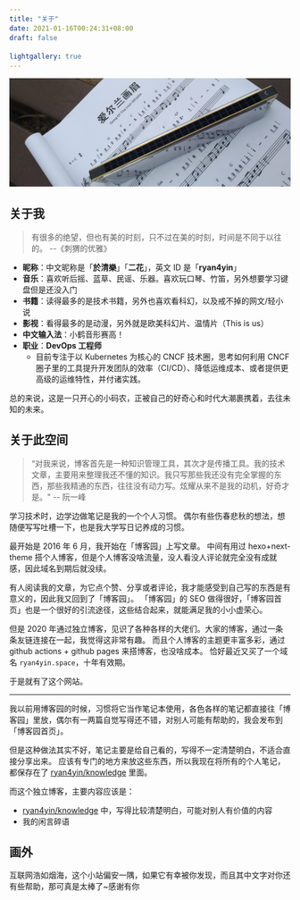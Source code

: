 ```yaml
---
title: "关于"
date: 2021-01-16T00:24:31+08:00
draft: false

lightgallery: true
---
```


![口琴](harmonica.jpg)

## 关于我

>有很多的绝望，但也有美的时刻，只不过在美的时刻，时间是不同于以往的。 --《刺猬的优雅》

- **昵称**：中文昵称是「**於清樂**」「**二花**」，英文 ID 是「**ryan4yin**」
- **音乐**：喜欢听后摇、蓝草、民谣、乐器。喜欢玩口琴、竹笛，另外想要学习键盘但是还没入门
- **书籍**：读得最多的是技术书籍，另外也喜欢看科幻，以及戒不掉的网文/轻小说
- **影视**：看得最多的是动漫，另外就是欧美科幻片、温情片（This is us）
- **中文输入法**：小鹤音形赛高！
- **职业**：**DevOps 工程师**
  - 目前专注于以 Kubernetes 为核心的 CNCF 技术圈，思考如何利用 CNCF 圈子里的工具提升开发团队的效率（CI/CD）、降低运维成本、或者提供更高级的运维特性，并付诸实践。


总的来说，这是一只开心的小码农，正被自己的好奇心和时代大潮裹携着，去往未知的未来。

## 关于此空间


>“对我来说，博客首先是一种知识管理工具，其次才是传播工具。我的技术文章，主要用来整理我还不懂的知识。我只写那些我还没有完全掌握的东西，那些我精通的东西，往往没有动力写。炫耀从来不是我的动机，好奇才是。"  -- 阮一峰


学习技术时，边学边做笔记是我的一个个人习惯。
偶尔有些伤春悲秋的想法，想随便写写吐槽一下，也是我大学写日记养成的习惯。

最开始是 2016 年 6 月，我开始在「博客园」上写文章。
中间有用过 hexo+next-theme 搭个人博客，但是个人博客没啥流量，没人看没人评论就完全没有成就感，因此域名到期后就没续。

有人阅读我的文章，为它点个赞、分享或者评论，我才能感受到自己写的东西是有意义的，因此我又回到了「博客园」。
「博客园」的 SEO 做得很好，「博客园首页」也是一个很好的引流途径，这些结合起来，就能满足我的小小虚荣心。

但是 2020 年通过独立博客，见识了各种各样的大佬们。大家的博客，通过一条条友链连接在一起，我觉得这非常有趣。
而且个人博客的主题更丰富多彩，通过 github actions + github pages 来搭博客，也没啥成本。
恰好最近又买了一个域名 `ryan4yin.space`，十年有效期。

于是就有了这个网站。

------

我以前用博客园的时候，习惯将它当作笔记本使用，各色各样的笔记都直接往「博客园」里放，偶尔有一两篇自觉写得还不错，对别人可能有帮助的，我会发布到「博客园首页」。

但是这种做法其实不好，笔记主要是给自己看的，写得不一定清楚明白，不适合直接分享出来。
应该有专门的地方来放这些东西，所以我现在将所有的个人笔记，都保存在了 [ryan4yin/knowledge](https://github.com/ryan4yin/knowledge) 里面。

而这个独立博客，主要内容应该是：

- [ryan4yin/knowledge](https://github.com/ryan4yin/knowledge) 中，写得比较清楚明白，可能对别人有价值的内容
- 我的闲言碎语


## 画外

互联网浩如烟海，这个小站偏安一隅，如果它有幸被你发现，而且其中文字对你还有些帮助，那可真是太棒了~感谢有你

